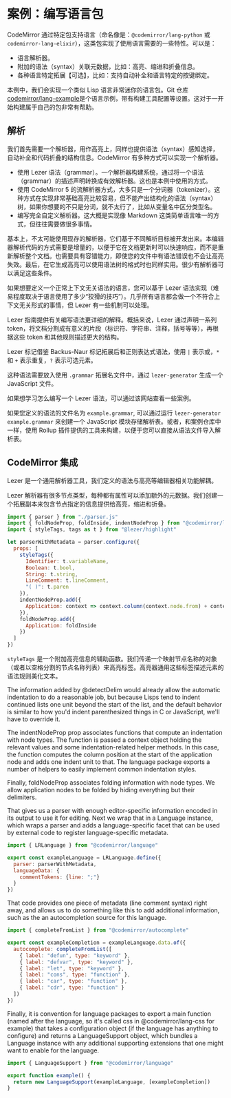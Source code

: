 # 案例：编写语言包

CodeMirror 通过特定包支持语言（命名像是：`@codemirror/lang-python` 或 `codemirror-lang-elixir`），这类包实现了使用语言需要的一些特性。可以是：

+ 语言解析器。
+ 附加的语法（syntax）关联元数据，比如：高亮、缩进和折叠信息。
+ 各种语言特定拓展【可选】，比如：支持自动补全和语言特定的按键绑定。

本例中，我们会实现一个类似 Lisp 语言非常迷你的语言包。Git 仓库[codemirror/lang-example](codemirror/lang-example)是个语言示例，带有构建工具配置等设置。这对于一开始构建属于自己的包非常有帮助。

## 解析

我们首先需要一个解析器，用作高亮上，同样也提供语法（syntax）感知选择，自动补全和代码折叠的结构信息。CodeMirror 有多种方式可以实现一个解析器。

+ 使用 Lezer 语法（grammar）。一个解析器构建系统，通过将一个语法（grammar）的描述声明转换成有效解析器。这也是本例中使用的方式。
+ 使用 CodeMirror 5 的流解析器方式，大多只是一个分词器（tokenizer）。这种方式在实现非常基础高亮比较容易，但不能产出结构化的语法（syntax）树，如果你想要的不只是分词，就不太行了，比如从变量名中区分类型名。
+ 编写完全自定义解析器。这大概是实现像 Markdown 这类简单语言唯一的方式，但往往需要做很多事情。

基本上，不太可能使用现存的解析器，它们基于不同解析目标被开发出来。本编辑器解析代码的方式需要是增量的，以便于它在文档更新时可以快速响应，而不是重新解析整个文档。也需要具有容错能力，即使您的文件中有语法错误也不会让高亮失效。最后，在它生成高亮可以使用语法树的格式时也同样实用。很少有解析器可以满足这些条件。

如果想要定义一个正常上下文无关语法的语言，您可以基于 Lezer 语法实现（难易程度取决于语言使用了多少“狡猾的技巧”）。几乎所有语言都会做一个不符合上下文无关形式的事情，但 Lezer 有一些机制可以处理。

Lezer 指南提供有关编写语法更详细的解释。概括来说，Lezer 通过声明一系列 token，将文档分割成有意义的片段（标识符、字符串、注释，括号等等），再根据这些 token 和其他规则描述更大的结构。

Lezer 标记借鉴 Backus-Naur 标记拓展后和正则表达式语法，使用 `|` 表示或，`*` 和 `+` 表示重复，`?` 表示可选元素。

这种语法需要放入使用 `.grammar` 拓展名文件中，通过 `lezer-generator` 生成一个 JavaScript 文件。

如果想学习怎么编写一个 Lezer 语法，可以通过该网站查看一些案例。

如果您定义的语法的文件名为 `example.grammar`, 可以通过运行 `lezer-generator example.grammar` 来创建一个 JavaScript 模块存储解析表。或者，和案例仓库中一样，使用 Rollup 插件提供的工具来构建，以便于您可以直接从语法文件导入解析表。

## CodeMirror 集成

Lezer 是一个通用解析器工具，我们定义的语法与高亮等编辑器相关功能解耦。

Lezer 解析器有很多节点类型，每种都有属性可以添加额外的元数据。我们创建一个拓展副本来包含节点指定的信息提供给高亮，缩进和折叠。

``` javascript
import { parser } from "./parser.js"
import { foldNodeProp, foldInside, indentNodeProp } from "@codemirror/language"
import { styleTags, tags as t } from "@lezer/highlight"

let parserWithMetadata = parser.configure({
  props: [
    styleTags({
      Identifier: t.variableName,
      Boolean: t.bool,
      String: t.string,
      LineComment: t.lineComment,
      "( )": t.paren
    }),
    indentNodeProp.add({
      Application: context => context.column(context.node.from) + context.unit
    }),
    foldNodeProp.add({
      Application: foldInside
    })
  ]
})
```
`styleTags` 是一个附加高亮信息的辅助函数。我们传递一个映射节点名称的对象（或者以空格分割的节点名称列表）来高亮标签。高亮器通用这些标签描述元素的语法规则美化文本。

The information added by @detectDelim would already allow the automatic indentation to do a reasonable job, but because Lisps tend to indent continued lists one unit beyond the start of the list, and the default behavior is similar to how you'd indent parenthesized things in C or JavaScript, we'll have to override it.

The indentNodeProp prop associates functions that compute an indentation with node types. The function is passed a context object holding the relevant values and some indentation-related helper methods. In this case, the function computes the column position at the start of the application node and adds one indent unit to that. The language package exports a number of helpers to easily implement common indentation styles.

Finally, foldNodeProp associates folding information with node types. We allow application nodes to be folded by hiding everything but their delimiters.

That gives us a parser with enough editor-specific information encoded in its output to use it for editing. Next we wrap that in a Language instance, which wraps a parser and adds a language-specific facet that can be used by external code to register language-specific metadata.

``` javascript
import { LRLanguage } from "@codemirror/language"

export const exampleLanguage = LRLanguage.define({
  parser: parserWithMetadata,
  languageData: {
    commentTokens: {line: ";"}
  }
})
```

That code provides one piece of metadata (line comment syntax) right away, and allows us to do something like this to add additional information, such as the an autocompletion source for this language.

``` javascript
import { completeFromList } from "@codemirror/autocomplete"

export const exampleCompletion = exampleLanguage.data.of({
  autocomplete: completeFromList([
    { label: "defun", type: "keyword" },
    { label: "defvar", type: "keyword" },
    { label: "let", type: "keyword" },
    { label: "cons", type: "function" },
    { label: "car", type: "function" },
    { label: "cdr", type: "function" }
  ])
})
```
Finally, it is convention for language packages to export a main function (named after the language, so it's called css in @codemirror/lang-css for example) that takes a configuration object (if the language has anything to configure) and returns a LanguageSupport object, which bundles a Language instance with any additional supporting extensions that one might want to enable for the language.

``` javascript
import { LanguageSupport } from "@codemirror/language"

export function example() {
  return new LanguageSupport(exampleLanguage, [exampleCompletion])
}
```